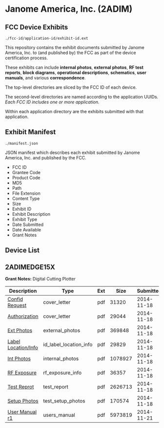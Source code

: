 # Janome America, Inc. (2ADIM)
## FCC Device Exhibits

```
./fcc-id/application-id/exhibit-id.ext
```

This repository contains the exhibit documents submitted by Janome America, Inc. to (and published by) the FCC as part of the device certification process.

These exhibits can include **internal photos**, **external photos**, **RF test reports**, **block diagrams**, **operational descriptions**, **schematics**, **user manuals**, and various **correspondence**.

The top-level directories are sliced by the FCC ID of each device.

The second-level directories are named according to the application UUIDs. *Each FCC ID includes one or more application.*

Within each application directory are the exhibits submitted with that application. 

## Exhibit Manifest

```
./manifest.json
```

JSON manifest which describes each exhibit submitted by Janome America, Inc. and published by the FCC.

- FCC ID
- Grantee Code
- Product Code
- MD5
- Path
- File Extension
- Content Type
- Size
- Exhibit ID
- Exhibit Description
- Exhibit Type
- Date Submitted
- Date Available
- Grant Notes

## Device List
## 2ADIMEDGE15X
**Grant Notes:** Digital Cutting Plotter

| Description | Type | Ext | Size | Submitted | Available |
| ----------- | ---- | --- | ---- | --------- | --------- |
| [Confid Request](2ADIMEDGE15X/9b3d4b9941379bf0ab0ed7647dd97ef6/2448124.pdf) | cover_letter | pdf | 31320 | 2014-11-18 | 2014-11-21 |
| [Authorization](2ADIMEDGE15X/9b3d4b9941379bf0ab0ed7647dd97ef6/2448125.pdf) | cover_letter | pdf | 29044 | 2014-11-18 | 2014-11-21 |
| [Ext Photos](2ADIMEDGE15X/9b3d4b9941379bf0ab0ed7647dd97ef6/2448121.pdf) | external_photos | pdf | 369848 | 2014-11-18 | 2015-05-17 |
| [Label Location/Info](2ADIMEDGE15X/9b3d4b9941379bf0ab0ed7647dd97ef6/2448123.pdf) | id_label_location_info | pdf | 29829 | 2014-11-18 | 2014-11-21 |
| [Int Photos](2ADIMEDGE15X/9b3d4b9941379bf0ab0ed7647dd97ef6/2448122.pdf) | internal_photos | pdf | 1078927 | 2014-11-18 | 2015-05-17 |
| [RF Exposure](2ADIMEDGE15X/9b3d4b9941379bf0ab0ed7647dd97ef6/2448128.pdf) | rf_exposure_info | pdf | 36357 | 2014-11-18 | 2014-11-21 |
| [Test Reprot](2ADIMEDGE15X/9b3d4b9941379bf0ab0ed7647dd97ef6/2448129.pdf) | test_report | pdf | 2626713 | 2014-11-18 | 2014-11-21 |
| [Setup Photos](2ADIMEDGE15X/9b3d4b9941379bf0ab0ed7647dd97ef6/2448126.pdf) | test_setup_photos | pdf | 170574 | 2014-11-18 | 2015-05-17 |
| [User Manual r1](2ADIMEDGE15X/9b3d4b9941379bf0ab0ed7647dd97ef6/2451537.pdf) | users_manual | pdf | 5973819 | 2014-11-21 | 2014-11-21 |

